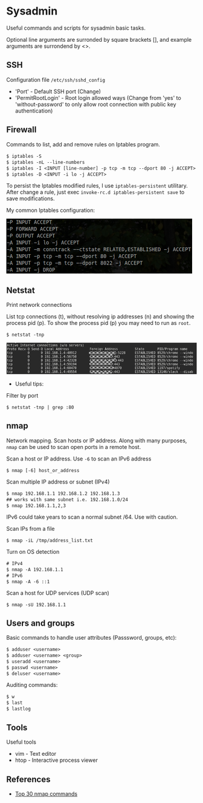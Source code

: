 # Sysadmin
Useful commands and scripts for sysadmin basic tasks.

Optional line arguments are surronded by square brackets [], and example arguments are surrondend by <>.

## SSH
Configuration file `/etc/ssh/sshd_config`

* 'Port' - Default SSH port (Change)
* 'PermitRootLogin' - Root login allowed ways (Change from 'yes' to 'without-password' to only allow root connection with public key authentication)

## Firewall
Commands to list, add and remove rules on Iptables program.

```
$ iptables -S
$ iptables -nL --line-numbers
$ iptables -I <INPUT [line-number] -p tcp -m tcp --dport 80 -j ACCEPT>
$ iptables -D <INPUT -i lo -j ACCEPT>
```

To persist the Iptables modified rules, I use `iptables-persistent` utilitary. After change a rule, just exec `invoke-rc.d iptables-persistent save` to save modifications.

My common Iptables configuration:

![Iptables](assets/iptables.png)

## Netstat
Print network connections

List tcp connections (t), without resolving ip addresses (n) and showing the process pid (p). To show the process pid (p) you may need to run as `root`.
```
$ netstat -tnp
```

![Netstat](assets/netstat.png)

* Useful tips:

Filter by port
```
$ netstat -tnp | grep :80
```

## nmap
Network mapping. Scan hosts or IP address. Along with many purposes, `nmap` can be used to scan open ports in a remote host.

Scan a host or IP address. Use `-6` to scan an IPv6 address
```
$ nmap [-6] host_or_address
```

Scan multiple IP address or subnet (IPv4)
```
$ nmap 192.168.1.1 192.168.1.2 192.168.1.3
## works with same subnet i.e. 192.168.1.0/24
$ nmap 192.168.1.1,2,3
```
IPv6 could take years to scan a normal subnet /64. Use with caution.

Scan IPs from a file
```
$ nmap -iL /tmp/address_list.txt
```

Turn on OS detection
```
# IPv4
$ nmap -A 192.168.1.1
# IPv6
$ nmap -A -6 ::1
```

Scan a host for UDP services (UDP scan)
```
$ nmap -sU 192.168.1.1
```

## Users and groups
Basic commands to handle user attributes (Passsword, groups, etc):

```
$ adduser <username>
$ adduser <username> <group>
$ useradd <username>
$ passwd <username>
$ deluser <username>
```

Auditing commands:
```
$ w
$ last
$ lastlog
```

## Tools
Useful tools

* vim - Text editor
* htop - Interactive process viewer

## References
* [Top 30 nmap commands](http://www.cyberciti.biz/networking/nmap-command-examples-tutorials/)
